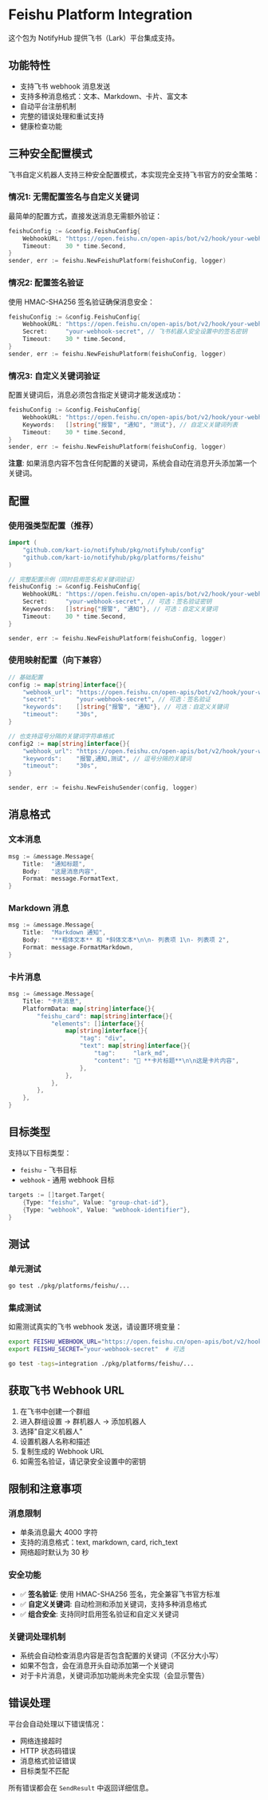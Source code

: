 # Feishu Platform Integration

这个包为 NotifyHub 提供飞书（Lark）平台集成支持。

## 功能特性

- 支持飞书 webhook 消息发送
- 支持多种消息格式：文本、Markdown、卡片、富文本
- 自动平台注册机制
- 完整的错误处理和重试支持
- 健康检查功能

## 三种安全配置模式

飞书自定义机器人支持三种安全配置模式，本实现完全支持飞书官方的安全策略：

### 情况1: 无需配置签名与自定义关键词

最简单的配置方式，直接发送消息无需额外验证：

```go
feishuConfig := &config.FeishuConfig{
    WebhookURL: "https://open.feishu.cn/open-apis/bot/v2/hook/your-webhook-id",
    Timeout:    30 * time.Second,
}
sender, err := feishu.NewFeishuPlatform(feishuConfig, logger)
```

### 情况2: 配置签名验证

使用 HMAC-SHA256 签名验证确保消息安全：

```go
feishuConfig := &config.FeishuConfig{
    WebhookURL: "https://open.feishu.cn/open-apis/bot/v2/hook/your-webhook-id",
    Secret:     "your-webhook-secret", // 飞书机器人安全设置中的签名密钥
    Timeout:    30 * time.Second,
}
sender, err := feishu.NewFeishuPlatform(feishuConfig, logger)
```

### 情况3: 自定义关键词验证

配置关键词后，消息必须包含指定关键词才能发送成功：

```go
feishuConfig := &config.FeishuConfig{
    WebhookURL: "https://open.feishu.cn/open-apis/bot/v2/hook/your-webhook-id",
    Keywords:   []string{"报警", "通知", "测试"}, // 自定义关键词列表
    Timeout:    30 * time.Second,
}
sender, err := feishu.NewFeishuPlatform(feishuConfig, logger)
```

**注意**: 如果消息内容不包含任何配置的关键词，系统会自动在消息开头添加第一个关键词。

## 配置

### 使用强类型配置（推荐）

```go
import (
    "github.com/kart-io/notifyhub/pkg/notifyhub/config"
    "github.com/kart-io/notifyhub/pkg/platforms/feishu"
)

// 完整配置示例（同时启用签名和关键词验证）
feishuConfig := &config.FeishuConfig{
    WebhookURL: "https://open.feishu.cn/open-apis/bot/v2/hook/your-webhook-id",
    Secret:     "your-webhook-secret", // 可选：签名验证密钥
    Keywords:   []string{"报警", "通知"}, // 可选：自定义关键词
    Timeout:    30 * time.Second,
}

sender, err := feishu.NewFeishuPlatform(feishuConfig, logger)
```

### 使用映射配置（向下兼容）

```go
// 基础配置
config := map[string]interface{}{
    "webhook_url": "https://open.feishu.cn/open-apis/bot/v2/hook/your-webhook-id",
    "secret":      "your-webhook-secret", // 可选：签名验证
    "keywords":    []string{"报警", "通知"}, // 可选：自定义关键词
    "timeout":     "30s",
}

// 也支持逗号分隔的关键词字符串格式
config2 := map[string]interface{}{
    "webhook_url": "https://open.feishu.cn/open-apis/bot/v2/hook/your-webhook-id",
    "keywords":    "报警,通知,测试", // 逗号分隔的关键词
    "timeout":     "30s",
}

sender, err := feishu.NewFeishuSender(config, logger)
```

## 消息格式

### 文本消息

```go
msg := &message.Message{
    Title:  "通知标题",
    Body:   "这是消息内容",
    Format: message.FormatText,
}
```

### Markdown 消息

```go
msg := &message.Message{
    Title:  "Markdown 通知",
    Body:   "**粗体文本** 和 *斜体文本*\n\n- 列表项 1\n- 列表项 2",
    Format: message.FormatMarkdown,
}
```

### 卡片消息

```go
msg := &message.Message{
    Title: "卡片消息",
    PlatformData: map[string]interface{}{
        "feishu_card": map[string]interface{}{
            "elements": []interface{}{
                map[string]interface{}{
                    "tag": "div",
                    "text": map[string]interface{}{
                        "tag":     "lark_md",
                        "content": "🎉 **卡片标题**\n\n这是卡片内容",
                    },
                },
            },
        },
    },
}
```

## 目标类型

支持以下目标类型：
- `feishu` - 飞书目标
- `webhook` - 通用 webhook 目标

```go
targets := []target.Target{
    {Type: "feishu", Value: "group-chat-id"},
    {Type: "webhook", Value: "webhook-identifier"},
}
```

## 测试

### 单元测试

```bash
go test ./pkg/platforms/feishu/...
```

### 集成测试

如需测试真实的飞书 webhook 发送，请设置环境变量：

```bash
export FEISHU_WEBHOOK_URL="https://open.feishu.cn/open-apis/bot/v2/hook/your-webhook-id"
export FEISHU_SECRET="your-webhook-secret"  # 可选

go test -tags=integration ./pkg/platforms/feishu/...
```

## 获取飞书 Webhook URL

1. 在飞书中创建一个群组
2. 进入群组设置 → 群机器人 → 添加机器人
3. 选择"自定义机器人"
4. 设置机器人名称和描述
5. 复制生成的 Webhook URL
6. 如需签名验证，请记录安全设置中的密钥

## 限制和注意事项

### 消息限制
- 单条消息最大 4000 字符
- 支持的消息格式：text, markdown, card, rich_text
- 网络超时默认为 30 秒

### 安全功能
- ✅ **签名验证**: 使用 HMAC-SHA256 签名，完全兼容飞书官方标准
- ✅ **自定义关键词**: 自动检测和添加关键词，支持多种消息格式
- ✅ **组合安全**: 支持同时启用签名验证和自定义关键词

### 关键词处理机制
- 系统会自动检查消息内容是否包含配置的关键词（不区分大小写）
- 如果不包含，会在消息开头自动添加第一个关键词
- 对于卡片消息，关键词添加功能尚未完全实现（会显示警告）

## 错误处理

平台会自动处理以下错误情况：
- 网络连接超时
- HTTP 状态码错误
- 消息格式验证错误
- 目标类型不匹配

所有错误都会在 `SendResult` 中返回详细信息。